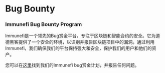 # Bug Bounty

### Immunefi Bug Bounty Program

Immunefi是一个领先的Bug赏金平台，专注于区块链和智能合约的安全。它为道德黑客提供了一个安全的环境，以识别并报告区块链项目中的漏洞。通过利用Immunefi，我们确保我们的平台保持强大和安全，保护我们的用户和他们的资产。

您可以在[这里](https://immunefi.com/bug-bounty/listadao/)找到我们的Immunefi bug赏金计划，并报告任何问题。